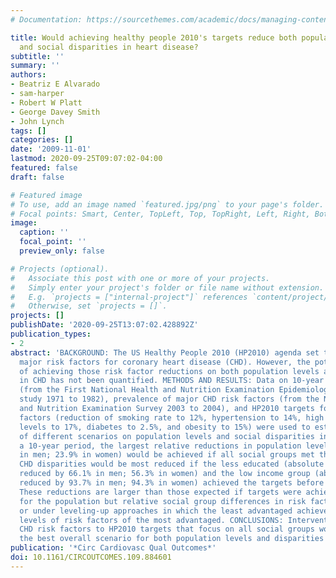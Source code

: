 ```yaml
---
# Documentation: https://sourcethemes.com/academic/docs/managing-content/

title: Would achieving healthy people 2010's targets reduce both population levels
  and social disparities in heart disease?
subtitle: ''
summary: ''
authors:
- Beatriz E Alvarado
- sam-harper
- Robert W Platt
- George Davey Smith
- John Lynch
tags: []
categories: []
date: '2009-11-01'
lastmod: 2020-09-25T09:07:02-04:00
featured: false
draft: false

# Featured image
# To use, add an image named `featured.jpg/png` to your page's folder.
# Focal points: Smart, Center, TopLeft, Top, TopRight, Left, Right, BottomLeft, Bottom, BottomRight.
image:
  caption: ''
  focal_point: ''
  preview_only: false

# Projects (optional).
#   Associate this post with one or more of your projects.
#   Simply enter your project's folder or file name without extension.
#   E.g. `projects = ["internal-project"]` references `content/project/deep-learning/index.md`.
#   Otherwise, set `projects = []`.
projects: []
publishDate: '2020-09-25T13:07:02.428892Z'
publication_types:
- 2
abstract: 'BACKGROUND: The US Healthy People 2010 (HP2010) agenda set targets for
  major risk factors for coronary heart disease (CHD). However, the potential impact
  of achieving those risk factor reductions on both population levels and social disparities
  in CHD has not been quantified. METHODS AND RESULTS: Data on 10-year risk of CHD
  (from the First National Health and Nutrition Examination Epidemiological Follow-Up
  study 1971 to 1982), prevalence of major CHD risk factors (from the National Health
  and Nutrition Examination Survey 2003 to 2004), and HP2010 targets for CHD risk
  factors (reduction of smoking rate to 12%, hypertension to 14%, high cholesterol
  levels to 17%, diabetes to 2.5%, and obesity to 15%) were used to estimate effects
  of different scenarios on population levels and social disparities in CHD. Over
  a 10-year period, the largest relative reductions in population levels of CHD (20.0%
  in men; 23.9% in women) would be achieved if all social groups met the HP2010 targets.
  CHD disparities would be most reduced if the less educated (absolute disparities
  reduced by 66.1% in men; 56.3% in women) and the low income group (absolute disparities
  reduced by 93.7% in men; 94.3% in women) achieved the targets before the most advantaged.
  These reductions are larger than those expected if targets were achieved overall
  for the population but relative social group differences in risk factors remained,
  or under leveling-up approaches in which the least advantaged achieved the current
  levels of risk factors of the most advantaged. CONCLUSIONS: Interventions to reduce
  CHD risk factors to HP2010 targets that focus on all social groups would produce
  the best overall scenario for both population levels and disparities in CHD.'
publication: '*Circ Cardiovasc Qual Outcomes*'
doi: 10.1161/CIRCOUTCOMES.109.884601
---
```

